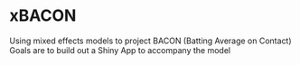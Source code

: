 # xBACON
Using mixed effects models to project BACON (Batting Average on Contact) <br/>
Goals are to build out a Shiny App to accompany the model 
